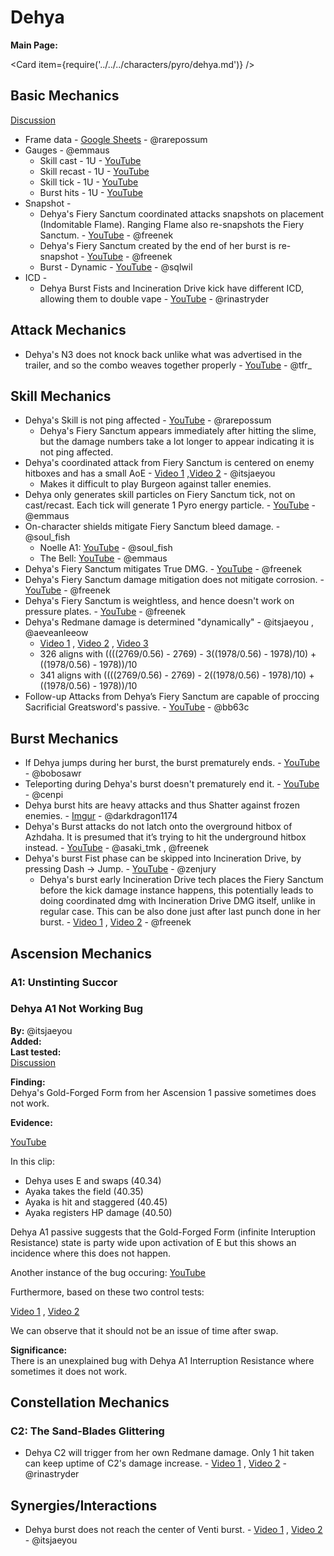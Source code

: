 # Dehya

**Main Page:**

<Card item={require('../../../characters/pyro/dehya.md')} />

## Basic Mechanics

[Discussion](https://tickets.deeznuts.moe/transcripts/dehya-basic-mechanics)
* Frame data - [Google Sheets](https://docs.google.com/spreadsheets/d/1KzU1x3IYldih1X4zBTEk4Gt1YuhRavY9g2wFR6KRuEs/edit#gid=106415657) - @rarepossum
* Gauges - @emmaus
    * Skill cast - 1U - [YouTube](https://youtu.be/J4yvtlcDTjI)
    * Skill recast - 1U - [YouTube](https://youtu.be/J4yvtlcDTjI)
    * Skill tick - 1U - [YouTube](https://youtu.be/6DTEdWikzPE)
    * Burst hits - 1U - [YouTube](https://youtu.be/QHtyBE5oQa8) 
* Snapshot - 
    * Dehya's Fiery Sanctum coordinated attacks snapshots on placement (Indomitable Flame). Ranging Flame also re-snapshots the Fiery Sanctum. - [YouTube](https://youtu.be/axx8aOrtgV8) - @freenek
    * Dehya's Fiery Sanctum created by the end of her burst is re-snapshot - [YouTube](https://youtu.be/jV1qf4ViTK8) - @freenek
    * Burst - Dynamic - [YouTube](https://youtu.be/xUtfQ5wx3bM) - @sqlwil  
* ICD -
    * Dehya Burst Fists and Incineration Drive kick have different ICD, allowing them to double vape - [YouTube](https://youtu.be/ELsAhFUXygI) - @rinastryder  

## Attack Mechanics

* Dehya's N3 does not knock back unlike what was advertised in the trailer, and so the combo weaves together properly - [YouTube](https://youtu.be/KH9XpY2Mgyg) - @tfr_

## Skill Mechanics

* Dehya's Skill is not ping affected - [YouTube](https://youtu.be/_Oye5hfSSbo) - @rarepossum
    * Dehya's Fiery Sanctum appears immediately after hitting the slime, but the damage numbers take a lot longer to appear indicating it is not ping affected.
* Dehya's coordinated attack from Fiery Sanctum is centered on enemy hitboxes and has a small AoE - [Video 1](https://youtu.be/JRinlGhlNLY) ,[Video 2](https://youtu.be/bR6YmlOGeqs) - @itsjaeyou
    * Makes it difficult to play Burgeon against taller enemies.
* Dehya only generates skill particles on Fiery Sanctum tick, not on cast/recast. Each tick will generate 1 Pyro energy particle. - [YouTube](https://youtu.be/MoDJiGA8oEc) - @emmaus
* On-character shields mitigate Fiery Sanctum bleed damage. - @soul_fish
    * Noelle A1: [YouTube](https://youtu.be/W-xOkk6vPOE) - @soul_fish
    * The Bell: [YouTube](https://youtu.be/1Uf5PkXtkBw) - @emmaus
* Dehya's Fiery Sanctum mitigates True DMG. - [YouTube](https://youtu.be/djcXSsQeDdA) - @freenek
* Dehya's Fiery Sanctum damage mitigation does not mitigate corrosion.  - [YouTube](https://youtu.be/i3B7aa7rfWQ) - @freenek
* Dehya's Fiery Sanctum is weightless, and hence doesn't work on pressure plates. - [YouTube](https://youtu.be/K9ev3i_T9tY) - @freenek
* Dehya's Redmane damage is determined "dynamically" - @itsjaeyou , @aeveanleeow
    * [Video 1](https://youtu.be/GKsD_FcX56w) , [Video 2](https://youtu.be/f_iLHg18vXg) , [Video 3](https://youtu.be/eQKRypJRPjc)
    * 326 aligns with ((((2769/0.56) - 2769) - 3((1978/0.56) - 1978)/10) + ((1978/0.56) - 1978))/10  
    * 341 aligns with ((((2769/0.56) - 2769) - 2((1978/0.56) - 1978)/10) + ((1978/0.56) - 1978))/10   
* Follow-up Attacks from Dehya’s Fiery Sanctum are capable of proccing Sacrificial Greatsword's passive. - [YouTube](https://youtu.be/lykE1ryeA6Q) - @bb63c  

## Burst Mechanics

* If Dehya jumps during her burst, the burst prematurely ends. - [YouTube](https://www.youtube.com/watch?v=XvxFe_z3ME0) - @bobosawr
* Teleporting during Dehya's burst doesn't prematurely end it. - [YouTube](https://youtu.be/xv-vMJ8xUcg) - @cenpi 
* Dehya burst hits are heavy attacks and thus Shatter against frozen enemies. - [Imgur](https://imgur.com/a/L44ekYR) - @darkdragon1174
* Dehya's Burst attacks do not latch onto the overground hitbox of Azhdaha. It is presumed that it’s trying to hit the underground hitbox instead. - [YouTube](https://youtu.be/bnG1guysr8g) - @asaki_tmk , @freenek
* Dehya's burst Fist phase can be skipped into Incineration Drive, by pressing Dash -> Jump. - [YouTube](https://youtu.be/Oj7_t-bzW_s) - @zenjury
    * Dehya's burst early Incineration Drive tech places the Fiery Sanctum before the kick damage instance happens, this potentially leads to doing coordinated dmg with Incineration Drive DMG itself, unlike in regular case. This can be also done just after last punch done in her burst. - [Video 1](https://youtu.be/jV1qf4ViTK8) , [Video 2](https://youtu.be/rB88TgYNhZ8) - @freenek

## Ascension Mechanics

### A1: Unstinting Succor

### Dehya A1 Not Working Bug

**By:** @itsjaeyou  
**Added:** <Version date="2023-07-31" />  
**Last tested:** <VersionHl date="2023-07-12" />  
[Discussion](https://tickets.deeznuts.moe/transcripts/dehya-skill-not-working-bug)

**Finding:**  
Dehya's Gold-Forged Form from her Ascension 1 passive sometimes does not work.  
  
**Evidence:**  

[YouTube](https://youtu.be/8oddUOTSh70)

In this clip:  
* Dehya uses E and swaps (40.34)
* Ayaka takes the field (40.35)
* Ayaka is hit and staggered (40.45)
* Ayaka registers HP damage (40.50)

Dehya A1 passive suggests that the Gold-Forged Form (infinite Interuption Resistance) state is party wide upon activation of E but this shows an incidence where this does not happen.

Another instance of the bug occuring: [YouTube](https://youtu.be/p3b-kE9tFy8)

Furthermore, based on these two control tests:
  
[Video 1](https://youtu.be/LgQxiBIG998) , [Video 2](https://youtu.be/rGIs5VGCnUE) 

We can observe that it should not be an issue of time after swap.  
  
**Significance:**  
There is an unexplained bug with Dehya A1 Interruption Resistance where sometimes it does not work.


## Constellation Mechanics

### C2: The Sand-Blades Glittering

* Dehya C2 will trigger from her own Redmane damage. Only 1 hit taken can keep uptime of C2's damage increase. - [Video 1](https://youtu.be/azaDrtSpAz4) , [Video 2](https://youtu.be/b_pD15f6Mus) - @rinastryder  

## Synergies/Interactions

* Dehya burst does not reach the center of Venti burst. - [Video 1](https://www.youtube.com/watch?v=i2VKcMqpJi0) , [Video 2](https://youtu.be/ybVKx4blYUg) - @itsjaeyou  

